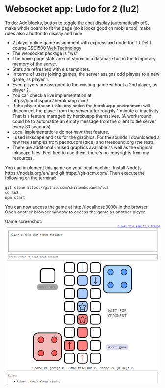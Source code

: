 # Websocket app: Ludo for 2 (lu2)
To do: Add blocks, button to toggle the chat display (automatically off), make whole board to fit the page (so it looks good on mobile too), make rules also a button to display and hide
<ul>
<li>2 player online game assignment with express and node for TU Delft course CSE1500 <a href="https://chauff.github.io/Web-Teaching/">Web Technology</a></li>
<li>The websocket package is "ws"</li>
<li>The home page stats are not stored in a database but in the temporary memory of the server.</li>
<li>Stats are refreshed with ejs templates.</li>
<li>In terms of users joining games, the server assigns odd players to a new game, as player 1.</li>
<li>Even players are assigned to the existing game without a 2nd player, as player 2.</li>
<li>You can check a live implementation at https://parchispara2.herokuapp.com/</li>
<li>If the player doesn't take any action the herokuapp environment will disconnect the player from the server after roughly 1 minute of inactivity.
That is a feature managed by herokuapp themselves. (A workaround could be to automatize an empty message from the client to the server every 30 seconds)</li>
<li>Local implementations do not have that feature.</li>
<li>I used inkscape and css for the graphics. For the sounds I downloaded a few free samples from pachd.com (dice) and freesound.org (the rest).</li>
<li>There are additional unused graphics available as well as the original inkscape files. Feel free to use them, there's no copyrights from my resources.</li>
</ul>
You can implement this game on your local machine. Install Node.js https://nodejs.org/en/ and git https://git-scm.com/. Then execute the following on the terminal:

```console
git clone https://github.com/skirienkopanea/lu2
cd lu2
npm start
```

You can now access the game at http://localhost:3000/ in the browser. Open another browser window to access the game as another player.

Game screenshot:
![Board game screenshot](screenshot.png)
